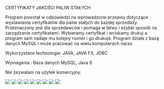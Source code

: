 CERTYFIKATY JAKOŚCI PALIW STAŁYCH

Program powstał w odpowiedzi na wprowadzone przepisy dotyczące wystawiania certyfikatów dla paliw stałych do każdej sprzedaży. Przeznaczony jest dla sprzedawców i pomaga w łatwy i szybki sposób na zarządzanie certyfikatami. Wybieramy certyfikat i wciskamy drukuj a program sam nadaje mu kolejny numer i go drukuje. Program działa z bazą danych MySQL i może pracować na wielu komputerach naraz.

Wykorzystane technologie: JAVA, JAVA FX, JDBC

Wymagania : Baza danych MySQL, Java 8

Nie zezwalam na użytek komercyjny.

<img src="README images\1.jpg" />
<img src="README images\2.jpg" />
<img src="README images\3.jpg" />
<img src="README images\4.jpg" />
<img src="README images\5.jpg" />
<img src="README images\6.jpg" />
<img src="README images\7.jpg" />
<img src="README images\8.jpg" />
<img src="README images\9.jpg" />
